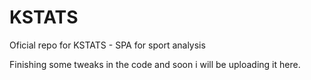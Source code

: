 # KSTATS
Oficial repo for KSTATS - SPA for sport analysis

Finishing some tweaks in the code and soon i will be uploading it here.
